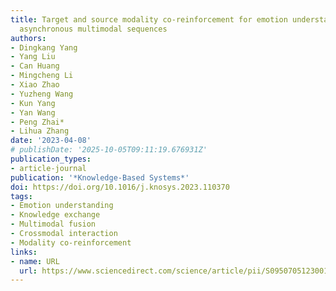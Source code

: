 ```yaml
---
title: Target and source modality co-reinforcement for emotion understanding from
  asynchronous multimodal sequences
authors:
- Dingkang Yang
- Yang Liu
- Can Huang
- Mingcheng Li
- Xiao Zhao
- Yuzheng Wang
- Kun Yang
- Yan Wang
- Peng Zhai*
- Lihua Zhang
date: '2023-04-08'
# publishDate: '2025-10-05T09:11:19.676931Z'
publication_types:
- article-journal
publication: '*Knowledge-Based Systems*'
doi: https://doi.org/10.1016/j.knosys.2023.110370
tags:
- Emotion understanding
- Knowledge exchange
- Multimodal fusion
- Crossmodal interaction
- Modality co-reinforcement
links:
- name: URL
  url: https://www.sciencedirect.com/science/article/pii/S095070512300120X
---
```

